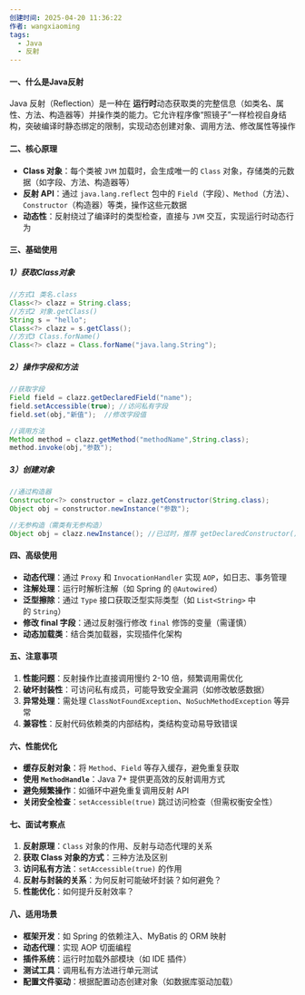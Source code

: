 ```yaml
---
创建时间: 2025-04-20 11:36:22
作者: wangxiaoming
tags:
  - Java
  - 反射
---
```

#### 一、什么是Java反射
Java 反射（Reflection）是一种在 ​**运行时**​ 动态获取类的完整信息（如类名、属性、方法、构造器等）并操作类的能力。它允许程序像“照镜子”一样检视自身结构，突破编译时静态绑定的限制，实现动态创建对象、调用方法、修改属性等操作
#### 二、核心原理
- ​**Class 对象**​：每个类被 `JVM` 加载时，会生成唯一的 `Class` 对象，存储类的元数据（如字段、方法、构造器等）
- ​**反射 API**​：通过 `java.lang.reflect` 包中的 `Field`（字段）、`Method`（方法）、`Constructor`（构造器）等类，操作这些元数据
- ​**动态性**​：反射绕过了编译时的类型检查，直接与 `JVM` 交互，实现运行时动态行为
#### 三、基础使用
##### 1）获取Class对象
```java
//方式1 类名.class
Class<?> clazz = String.class;
//方式2 对象.getClass()
String s = "hello";
Class<?> clazz = s.getClass();
//方式3 Class.forName()
Class<?> clazz = Class.forName("java.lang.String");
```
##### 2）操作字段和方法
```java
//获取字段
Field field = clazz.getDeclaredField("name");
field.setAccessible(true); //访问私有字段
field.set(obj,"新值");  //修改字段值

//调用方法
Method method = clazz.getMethod("methodName",String.class);
method.invoke(obj,"参数");
```
##### 3）创建对象
```java
//通过构造器
Constructor<?> constructor = clazz.getConstructor(String.class);
Object obj = constructor.newInstance("参数");

//无参构造（需类有无参构造）
Object obj = clazz.newInstance(); //已过时，推荐 getDeclaredConstructor().newInstance()
```
#### 四、高级使用
- ​**动态代理**​：通过 `Proxy` 和 `InvocationHandler` 实现 `AOP`，如日志、事务管理
- ​**注解处理**​：运行时解析注解（如 Spring 的 `@Autowired`）
- ​**泛型擦除**​：通过 `Type` 接口获取泛型实际类型（如 `List<String>` 中的 `String`）
- ​**修改 final 字段**​：通过反射强行修改 `final` 修饰的变量（需谨慎）
- ​**动态加载类**​：结合类加载器，实现插件化架构
#### 五、注意事项
1. ​**性能问题**​：反射操作比直接调用慢约 2-10 倍，频繁调用需优化
2. ​**破坏封装性**​：可访问私有成员，可能导致安全漏洞（如修改敏感数据）
3. ​**异常处理**​：需处理 `ClassNotFoundException`、`NoSuchMethodException` 等异常
4. ​**兼容性**​：反射代码依赖类的内部结构，类结构变动易导致错误
#### 六、性能优化
- ​**缓存反射对象**​：将 `Method`、`Field` 等存入缓存，避免重复获取
- ​**使用 `MethodHandle`**​：Java 7+ 提供更高效的反射调用方式
- ​**避免频繁操作**​：如循环中避免重复调用反射 API
- ​**关闭安全检查**​：`setAccessible(true)` 跳过访问检查（但需权衡安全性）
#### 七、面试考察点
1. ​**反射原理**​：`Class` 对象的作用、反射与动态代理的关系
2. ​**获取 Class 对象的方式**​：三种方法及区别
3. ​**访问私有方法**​：`setAccessible(true)` 的作用
4. ​**反射与封装的关系**​：为何反射可能破坏封装？如何避免？
5. ​**性能优化**​：如何提升反射效率？
#### 八、适用场景
- **框架开发**​：如 Spring 的依赖注入、MyBatis 的 ORM 映射
- ​**动态代理**​：实现 AOP 切面编程
- ​**插件系统**​：运行时加载外部模块（如 IDE 插件）
- ​**测试工具**​：调用私有方法进行单元测试
- ​**配置文件驱动**​：根据配置动态创建对象（如数据库驱动加载）
